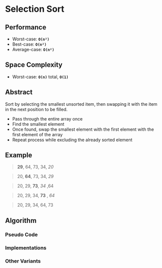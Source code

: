 # Selection Sort

## Performance

- Worst-case: **``O(n²)``**
- Best-case: **``O(n²)``**
- Average-case: **``O(n²)``**

## Space Complexity

- Worst-case: **``O(n)``** total, **`O(1)`**

## Abstract

Sort by selecting the smallest unsorted item, then swapping it with the item in the next position to be filled.
- Pass through the entire array once
- Find the smallest element
- Once found, swap the smallest element with the first element with the first element of the array
- Repeat process while excluding the already sorted element

## Example

> **29**, 64, 73, 34, *20*

> 20, **64**, 73, 34, *29*

> 20, 29, **73**, *34* ,64

> 20, 29, 34, **73** , *64*

> 20, 29, 34, 64, 73

## Algorithm

### Pseudo Code

### Implementations

### Other Variants
